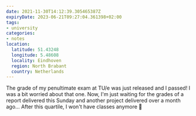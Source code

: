 ```yaml
---
date: 2021-11-30T14:12:39.305465387Z
expiryDate: 2023-06-21T09:27:04.361398+02:00
tags:
- university
categories:
- notes
location:
  latitude: 51.43248
  longitude: 5.48608
  locality: Eindhoven
  region: North Brabant
  country: Netherlands
---
```


The grade of my penultimate exam at TU/e was just released and I passed! I was a bit worried about that one. Now, I'm just waiting for the grades of a report delivered this Sunday and another project delivered over a month ago... After this quartile, I won't have classes anymore 🤭
